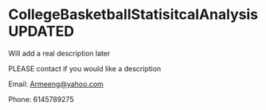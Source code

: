 # CollegeBasketballStatisitcalAnalysisUPDATED

Will add a real description later

PLEASE contact if you would like a description

Email: Armeeng@yahoo.com

Phone: 6145789275
